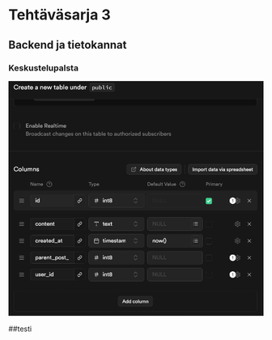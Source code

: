# Tehtäväsarja 3
## Backend ja tietokannat

### Keskustelupalsta

![alt text](./images/screenshot1.png)

##testi